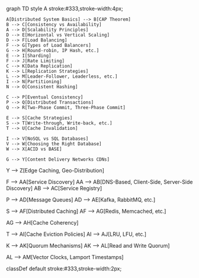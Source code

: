 graph TD
style A stroke:#333,stroke-width:4px;

    A[Distributed System Basics] --> B[CAP Theorem]
    B --> C[Consistency vs Availability]
    A --> D[Scalability Principles]
    D --> E[Horizontal vs Vertical Scaling]
    D --> F[Load Balancing]
    F --> G[Types of Load Balancers]
    G --> H[Round-robin, IP Hash, etc.]
    E --> I[Sharding]
    F --> J[Rate Limiting]
    C --> K[Data Replication]
    K --> L[Replication Strategies]
    L --> M[Leader-Follower, Leaderless, etc.]
    I --> N[Partitioning]
    N --> O[Consistent Hashing]

    C --> P[Eventual Consistency]
    P --> Q[Distributed Transactions]
    Q --> R[Two-Phase Commit, Three-Phase Commit]

    E --> S[Cache Strategies]
    S --> T[Write-through, Write-back, etc.]
    T --> U[Cache Invalidation]

    I --> V[NoSQL vs SQL Databases]
    V --> W[Choosing the Right Database]
    W --> X[ACID vs BASE]

    G --> Y[Content Delivery Networks CDNs]
Y --> Z[Edge Caching, Geo-Distribution]

F --> AA[Service Discovery]
AA --> AB[DNS-Based, Client-Side, Server-Side Discovery]
AB --> AC[Service Registry]

P --> AD[Message Queues]
AD --> AE[Kafka, RabbitMQ, etc.]

S --> AF[Distributed Caching]
AF --> AG[Redis, Memcached, etc.]

AG --> AH[Cache Coherency]

T --> AI[Cache Eviction Policies]
AI --> AJ[LRU, LFU, etc.]

K --> AK[Quorum Mechanisms]
AK --> AL[Read and Write Quorum]

AL --> AM[Vector Clocks, Lamport Timestamps]

classDef default stroke:#333,stroke-width:2px;
